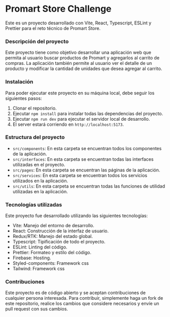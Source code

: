 # Promart Store Challenge

Este es un proyecto desarrollado con Vite, React, Typescript, ESLint y Prettier para el reto técnico de Promart Store.

### Descripción del proyecto

Este proyecto tiene como objetivo desarrollar una aplicación web que permita al usuario buscar productos de Promart y agregarlos al carrito de compras. La aplicación también permite al usuario ver el detalle de un producto y modificar la cantidad de unidades que desea agregar al carrito.

### Instalación

Para poder ejecutar este proyecto en su máquina local, debe seguir los siguientes pasos:

1. Clonar el repositorio.
2. Ejecutar `npm install` para instalar todas las dependencias del proyecto.
3. Ejecutar `npm run dev` para ejecutar el servidor local de desarrollo.
4. El server estará corriendo en `http://localhost:5173`.

### Estructura del proyecto

- `src/components`: En esta carpeta se encuentran todos los componentes de la aplicación.
- `src/interfaces`: En esta carpeta se encuentran todas las interfaces utilizadas en el proyecto.
- `src/pages`: En esta carpeta se encuentran las páginas de la aplicación.
- `src/services`: En esta carpeta se encuentran todos los servicios utilizados en la aplicación.
- `src/utils`: En esta carpeta se encuentran todas las funciones de utilidad utilizadas en la aplicación.

### Tecnologías utilizadas

Este proyecto fue desarrollado utilizando las siguientes tecnologías:

- Vite: Manejo del entorno de desarrollo.
- React: Construcción de la interfaz de usuario.
- Redux/RTK: Manejo del estado global.
- Typescript: Tipificación de todo el proyecto.
- ESLint: Linting del código.
- Prettier: Formateo y estilo del código.
- Firebase: Hosting.
- Styled-components: Framework css
- Tailwind: Framework css

### Contribuciones

Este proyecto es de código abierto y se aceptan contribuciones de cualquier persona interesada. Para contribuir, simplemente haga un fork de este repositorio, realice los cambios que considere necesarios y envíe un pull request con sus cambios.
